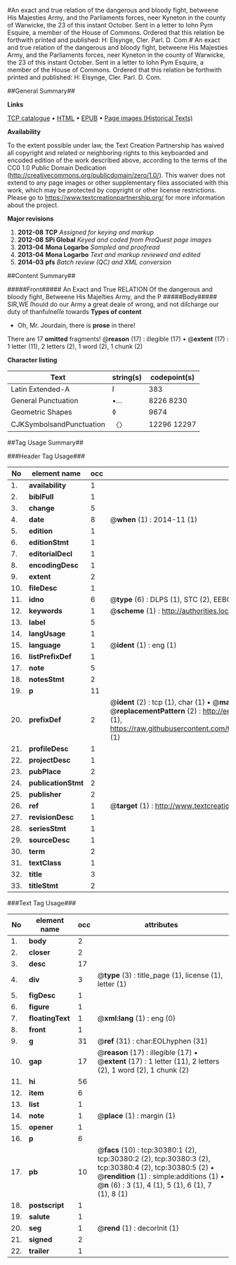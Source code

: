 #An exact and true relation of the dangerous and bloody fight, betweene His Majesties Army, and the Parliaments forces, neer Kyneton in the county of Warwicke, the 23 of this instant October. Sent in a letter to Iohn Pym Esquire, a member of the House of Commons. Ordered that this relation be forthwith printed and published: H: Elsynge, Cler. Parl. D. Com.#
An exact and true relation of the dangerous and bloody fight, betweene His Majesties Army, and the Parliaments forces, neer Kyneton in the county of Warwicke, the 23 of this instant October. Sent in a letter to Iohn Pym Esquire, a member of the House of Commons. Ordered that this relation be forthwith printed and published: H: Elsynge, Cler. Parl. D. Com.

##General Summary##

**Links**

[TCP catalogue](http://www.ota.ox.ac.uk/tcp/)  • 
[HTML](http://tei.it.ox.ac.uk/tcp/Texts-HTML/free/A38/A38898.html)  • 
[EPUB](http://tei.it.ox.ac.uk/tcp/Texts-EPUB/free/A38/A38898.epub) • 
[Page images (Historical Texts)](https://historicaltexts.jisc.ac.uk/eebo-99825988e)

**Availability**

To the extent possible under law, the Text Creation Partnership has waived all copyright and related or neighboring rights to this keyboarded and encoded edition of the work described above, according to the terms of the CC0 1.0 Public Domain Dedication (http://creativecommons.org/publicdomain/zero/1.0/). This waiver does not extend to any page images or other supplementary files associated with this work, which may be protected by copyright or other license restrictions. Please go to https://www.textcreationpartnership.org/ for more information about the project.

**Major revisions**

1. __2012-08__ __TCP__ *Assigned for keying and markup*
1. __2012-08__ __SPi Global__ *Keyed and coded from ProQuest page images*
1. __2013-04__ __Mona Logarbo__ *Sampled and proofread*
1. __2013-04__ __Mona Logarbo__ *Text and markup reviewed and edited*
1. __2014-03__ __pfs__ *Batch review (QC) and XML conversion*

##Content Summary##

#####Front#####
An Exact and True RELATION Of the dangerous and bloody fight, Betweene His Majeſties Army, and the P
#####Body#####
SIR,WE ſhould do our Army a great deale of wrong, and not diſcharge our duty of thanfulneſſe towards
**Types of content**

  * Oh, Mr. Jourdain, there is **prose** in there!

There are 17 **omitted** fragments! 
 @__reason__ (17) : illegible (17)  •  @__extent__ (17) : 1 letter (11), 2 letters (2), 1 word (2), 1 chunk (2)

**Character listing**


|Text|string(s)|codepoint(s)|
|---|---|---|
|Latin Extended-A|ſ|383|
|General Punctuation|•…|8226 8230|
|Geometric Shapes|◊|9674|
|CJKSymbolsandPunctuation|〈〉|12296 12297|

##Tag Usage Summary##

###Header Tag Usage###

|No|element name|occ|attributes|
|---|---|---|---|
|1.|__availability__|1||
|2.|__biblFull__|1||
|3.|__change__|5||
|4.|__date__|8| @__when__ (1) : 2014-11 (1)|
|5.|__edition__|1||
|6.|__editionStmt__|1||
|7.|__editorialDecl__|1||
|8.|__encodingDesc__|1||
|9.|__extent__|2||
|10.|__fileDesc__|1||
|11.|__idno__|6| @__type__ (6) : DLPS (1), STC (2), EEBO-CITATION (1), PROQUEST (1), VID (1)|
|12.|__keywords__|1| @__scheme__ (1) : http://authorities.loc.gov/ (1)|
|13.|__label__|5||
|14.|__langUsage__|1||
|15.|__language__|1| @__ident__ (1) : eng (1)|
|16.|__listPrefixDef__|1||
|17.|__note__|5||
|18.|__notesStmt__|2||
|19.|__p__|11||
|20.|__prefixDef__|2| @__ident__ (2) : tcp (1), char (1)  •  @__matchPattern__ (2) : ([0-9\-]+):([0-9IVX]+) (1), (.+) (1)  •  @__replacementPattern__ (2) : http://eebo.chadwyck.com/downloadtiff?vid=$1&page=$2 (1), https://raw.githubusercontent.com/textcreationpartnership/Texts/master/tcpchars.xml#$1 (1)|
|21.|__profileDesc__|1||
|22.|__projectDesc__|1||
|23.|__pubPlace__|2||
|24.|__publicationStmt__|2||
|25.|__publisher__|2||
|26.|__ref__|1| @__target__ (1) : http://www.textcreationpartnership.org/docs/. (1)|
|27.|__revisionDesc__|1||
|28.|__seriesStmt__|1||
|29.|__sourceDesc__|1||
|30.|__term__|2||
|31.|__textClass__|1||
|32.|__title__|3||
|33.|__titleStmt__|2||


###Text Tag Usage###

|No|element name|occ|attributes|
|---|---|---|---|
|1.|__body__|2||
|2.|__closer__|2||
|3.|__desc__|17||
|4.|__div__|3| @__type__ (3) : title_page (1), license (1), letter (1)|
|5.|__figDesc__|1||
|6.|__figure__|1||
|7.|__floatingText__|1| @__xml:lang__ (1) : eng (0)|
|8.|__front__|1||
|9.|__g__|31| @__ref__ (31) : char:EOLhyphen (31)|
|10.|__gap__|17| @__reason__ (17) : illegible (17)  •  @__extent__ (17) : 1 letter (11), 2 letters (2), 1 word (2), 1 chunk (2)|
|11.|__hi__|56||
|12.|__item__|6||
|13.|__list__|1||
|14.|__note__|1| @__place__ (1) : margin (1)|
|15.|__opener__|1||
|16.|__p__|6||
|17.|__pb__|10| @__facs__ (10) : tcp:30380:1 (2), tcp:30380:2 (2), tcp:30380:3 (2), tcp:30380:4 (2), tcp:30380:5 (2)  •  @__rendition__ (1) : simple:additions (1)  •  @__n__ (6) : 3 (1), 4 (1), 5 (1), 6 (1), 7 (1), 8 (1)|
|18.|__postscript__|1||
|19.|__salute__|1||
|20.|__seg__|1| @__rend__ (1) : decorInit (1)|
|21.|__signed__|2||
|22.|__trailer__|1||
